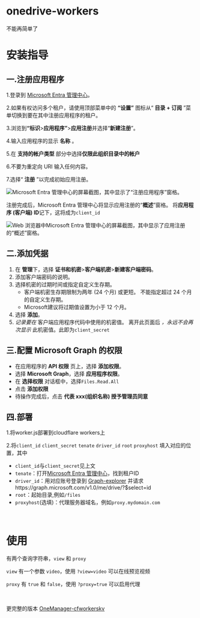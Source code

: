 # onedrive-workers
<p/>不能再简单了
<h1/>安装指导
<h2>一.注册应用程序</h2>
<p>1.登录到 <a href="https://entra.microsoft.com" data-linktype="external">Microsoft Entra 管理中心</a>。</p>
<p>2.如果有权访问多个租户，请使用顶部菜单中的 <strong>“设置”</strong> 图标从“ <strong>目录 + 订阅</strong> ”菜单切换到要在其中注册应用程序的租户。</p>
<p>3.浏览到<strong>“标识</strong>&gt;<strong>应用程序”</strong>&gt;<strong>应用注册</strong>并选择“<strong>新建注册</strong>”。</p>
<p>4.输入应用程序的显示 <strong>名称</strong> 。</p>
<p>5.在 <strong>支持的帐户类型</strong> 部分中选择<strong>仅限此组织目录中的帐户</strong></p>
<p>6.不要为重定向 URI 输入任何内容。</p>
<p>7.选择“ <strong>注册</strong> ”以完成初始应用注册。</p>
<img src="https://learn.microsoft.com/zh-cn/graph/images/quickstart-register-app/portal-02-app-reg-01.png" alt="Microsoft Entra 管理中心的屏幕截图，其中显示了“注册应用程序”窗格。" data-linktype="relative-path">
<p>注册完成后，Microsoft Entra 管理中心将显示应用注册的“<strong>概述</strong>”窗格。 将<strong>应用程序 (客户端) ID</strong>记下，这将成为<code>client_id</code></p>
<img src="https://learn.microsoft.com/zh-cn/graph/images/quickstart-register-app/portal-03-app-reg-02.png" alt="Web 浏览器中Microsoft Entra 管理中心的屏幕截图，其中显示了应用注册的“概述”窗格。" data-linktype="relative-path">
<h2>二.添加凭据</h2>
<ol>
<li>在 <strong>管理</strong>下，选择 <strong>证书和机密</strong>&gt;<strong>客户端机密</strong>&gt;<strong>新建客户端密码</strong>。</li>
<li>添加客户端密码的说明。</li>
<li>选择机密的过期时间或指定自定义生存期。
<ul>
<li>客户端机密生存期限制为两年 (24 个月) 或更短。 不能指定超过 24 个月的自定义生存期。</li>
<li>Microsoft建议将过期值设置为小于 12 个月。</li>
</ul>
</li>
<li>选择 <strong>添加</strong>。</li>
<li>
              <em>记录要在</em> 客户端应用程序代码中使用的机密值。 离开此页面后 <em>，永远不会再次显示</em> 此机密值。此即为<code>client_secret</code></li>
</ol>
<h2>三.配置 Microsoft Graph 的权限</h2>
<ul>
<li>在应用程序的 <strong>API 权限</strong> 页上，选择 <strong>添加权限</strong>。</li>
<li>选择 <strong>Microsoft Graph</strong>，选择 <strong>应用程序权限</strong>。</li>
<li>在 <strong>选择权限</strong> 对话框中，选择<code>Files.Read.All
</code></li>
<li>点击 <strong>添加权限</strong></li>
<li>待操作完成后，点击 <strong>代表 xxx(组织名称) 授予管理员同意</strong></li>
</ul>
<h2>四.部署</h2>
<p>1.将worker.js部署到cloudflare workers上</p>
<p>2.将<code>client_id</code> <code>client_secret</code> <code>tenate</code> <code>driver_id</code> <code>root</code> <code>proxyhost</code> 填入对应的位置，其中</p>
<ul><li><code>client_id</code>与<code>client_secret</code>见上文</li>
<li><code>tenate</code>：打开<a href="https://entra.microsoft.com/#home">Microsoft Entra 管理中心</a>，找到租户ID</li>
<li><code>driver_id</code>：用对应账号登录到 <a href="https://developer.microsoft.com/zh-cn/graph/graph-explorer">Graph-explorer</a> 并请求https://graph.microsoft.com/v1.0/me/drive/?$select=id</li>
<li><code>root</code>：起始目录,例如<code>/files</code></li>
<li><code>proxyhost</code>(选填)：代理服务器域名，例如<code>proxy.mydomain.com</code></li>
</ul>
<br>
<h1>使用</h1>
<p>有两个查询字符串，<code>view</code> 和 <code>proxy</code></p>
<p><code>view</code> 有一个参数 <code>video</code>，使用 <code>?view=video</code> 可以在线预览视频</p>
<p><code>proxy</code> 有 <code>true</code> 和 <code>false</code>，使用 <code>?proxy=true</code> 可以启用代理</p>
<br>
<p>更完整的版本 <a href="https://github.com/qkqpttgf/OneManager-cfworkerskv/">OneManager-cfworkerskv</a></p>
